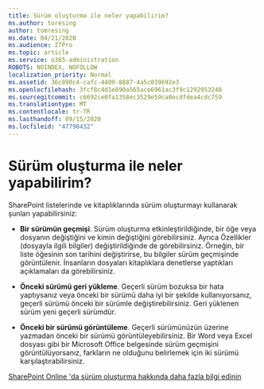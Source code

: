 ```yaml
---
title: Sürüm oluşturma ile neler yapabilirim?
ms.author: toresing
author: tomresing
ms.date: 04/21/2020
ms.audience: ITPro
ms.topic: article
ms.service: o365-administration
ROBOTS: NOINDEX, NOFOLLOW
localization_priority: Normal
ms.assetid: 36c890c4-cafc-4409-8887-4a5c039692e3
ms.openlocfilehash: 3fcf8c4d1e890a565ace6961ac3f9c1292953248
ms.sourcegitcommit: c6692ce0fa1358ec3529e59ca0ecdfdea4cdc759
ms.translationtype: MT
ms.contentlocale: tr-TR
ms.lasthandoff: 09/15/2020
ms.locfileid: "47798432"
---
```

# <a name="what-can-i-do-with-versioning"></a>Sürüm oluşturma ile neler yapabilirim?

SharePoint listelerinde ve kitaplıklarında sürüm oluşturmayı kullanarak şunları yapabilirsiniz:
  
- **Bir sürümün geçmişi**. Sürüm oluşturma etkinleştirildiğinde, bir öğe veya dosyanın değiştiğini ve kimin değiştiğini görebilirsiniz. Ayrıca Özellikler (dosyayla ilgili bilgiler) değiştirildiğinde de görebilirsiniz. Örneğin, bir liste öğesinin son tarihini değiştirirse, bu bilgiler sürüm geçmişinde görüntülenir. İnsanların dosyaları kitaplıklara denetlerse yaptıkları açıklamaları da görebilirsiniz. 
    
- **Önceki sürümü geri yükleme**. Geçerli sürüm bozuksa bir hata yaptıysanız veya önceki bir sürümü daha iyi bir şekilde kullanıyorsanız, geçerli sürümü önceki bir sürümle değiştirebilirsiniz. Geri yüklenen sürüm yeni geçerli sürümdür. 
    
- **Önceki bir sürümü görüntüleme**. Geçerli sürümünüzün üzerine yazmadan önceki bir sürümü görüntüleyebilirsiniz. Bir Word veya Excel dosyası gibi bir Microsoft Office belgesinde sürüm geçmişini görüntülüyorsanız, farkların ne olduğunu belirlemek için iki sürümü karşılaştırabilirsiniz. 
    
[SharePoint Online 'da sürüm oluşturma hakkında daha fazla bilgi edinin](https://go.microsoft.com/fwlink/?linkid=875710)
  

